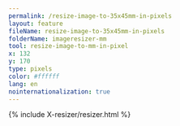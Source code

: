 ```yaml
---
permalink: /resize-image-to-35x45mm-in-pixels
layout: feature
fileName: resize-image-to-35x45mm-in-pixels
folderName: imageresizer-mm
tool: resize-image-to-mm-in-pixel
x: 132
y: 170
type: pixels
color: #ffffff
lang: en
nointernationalization: true
---
```


{% include X-resizer/resizer.html %}
